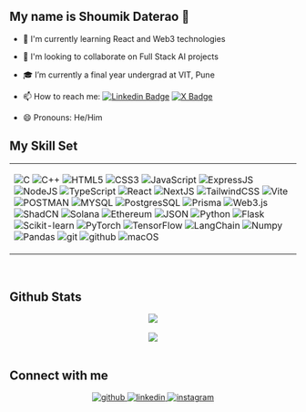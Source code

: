 ## My name is Shoumik Daterao 👋


- 🌱 I'm currently learning React and Web3 technologies <br />
- 👯 I'm looking to collaborate on Full Stack AI projects <br />
- 🎓 I’m currently a final year undergrad at VIT, Pune 

- 📫 How to reach me:   [![Linkedin Badge](https://img.shields.io/badge/LinkedIn-0077B5?style=for-the-badge&logo=linkedin&logoColor=white)](https://www.linkedin.com/in/shoumik-daterao/)  [![X Badge](https://img.shields.io/badge/X-000000?style=for-the-badge&logo=x&logoColor=white)](https://x.com/sdt0304) 

- 😄 Pronouns: He/Him <br />


## My Skill Set

<table><tr><td valign="top" width = "100%">

![C](https://img.shields.io/badge/C-00599C?style=for-the-badge&logo=c&logoColor=white) ![C++](    https://img.shields.io/badge/C%2B%2B-00599C?style=for-the-badge&logo=c%2B%2B&logoColor=white) ![HTML5](https://img.shields.io/badge/HTML5-E34F26?style=for-the-badge&logo=html5&logoColor=white) ![CSS3](https://img.shields.io/badge/CSS3-1572B6?style=for-the-badge&logo=css3&logoColor=white) ![JavaScript](https://img.shields.io/badge/JavaScript-323330?style=for-the-badge&logo=javascript&logoColor=F7DF1E) ![ExpressJS](https://img.shields.io/badge/Express%20js-000000?style=for-the-badge&logo=express&logoColor=white) ![NodeJS](https://img.shields.io/badge/Node%20js-339933?style=for-the-badge&logo=nodedotjs&logoColor=white) ![TypeScript](https://img.shields.io/badge/TypeScript-007ACC?style=for-the-badge&logo=typescript&logoColor=white) ![React](https://img.shields.io/badge/React-20232A?style=for-the-badge&logo=react&logoColor=61DAFB) ![NextJS](https://img.shields.io/badge/next%20js-000000?style=for-the-badge&logo=nextdotjs&logoColor=white) ![TailwindCSS](https://img.shields.io/badge/Tailwind_CSS-38B2AC?style=for-the-badge&logo=tailwind-css&logoColor=white) ![Vite](https://img.shields.io/badge/Vite-B73BFE?style=for-the-badge&logo=vite&logoColor=FFD62E) ![POSTMAN](https://img.shields.io/badge/Postman-FF6C37?style=for-the-badge&logo=Postman&logoColor=white) ![MYSQL](https://img.shields.io/badge/MySQL-005C84?style=for-the-badge&logo=mysql&logoColor=white) ![PostgresSQL](https://img.shields.io/badge/PostgreSQL-316192?style=for-the-badge&logo=postgresql&logoColor=white) ![Prisma](https://img.shields.io/badge/Prisma-3982CE?style=for-the-badge&logo=Prisma&logoColor=white) ![Web3.js](https://img.shields.io/badge/web3%20js-F16822?style=for-the-badge&logo=web3.js&logoColor=white) ![ShadCN](https://img.shields.io/badge/shadcn%2Fui-000000?style=for-the-badge&logo=shadcnui&logoColor=white) ![Solana](https://img.shields.io/badge/Solana-000?style=for-the-badge&logo=Solana&logoColor=9945FF) ![Ethereum](https://img.shields.io/badge/Ethereum-3C3C3D?style=for-the-badge&logo=Ethereum&logoColor=white) ![JSON](https://img.shields.io/badge/json-5E5C5C?style=for-the-badge&logo=json&logoColor=white) ![Python](https://img.shields.io/badge/Python-FFD43B?style=for-the-badge&logo=python&logoColor=blue) ![Flask](https://img.shields.io/badge/Flask-000000?style=for-the-badge&logo=flask&logoColor=white) ![Scikit-learn](https://img.shields.io/badge/scikit_learn-F7931E?style=for-the-badge&logo=scikit-learn&logoColor=white) ![PyTorch](    https://img.shields.io/badge/PyTorch-EE4C2C?style=for-the-badge&logo=pytorch&logoColor=white) ![TensorFlow](https://img.shields.io/badge/TensorFlow-FF6F00?style=for-the-badge&logo=tensorflow&logoColor=white) ![LangChain](https://img.shields.io/badge/langchain-1C3C3C?style=for-the-badge&logo=langchain&logoColor=white) ![Numpy](https://img.shields.io/badge/Numpy-777BB4?style=for-the-badge&logo=numpy&logoColor=white) ![Pandas](https://img.shields.io/badge/Pandas-2C2D72?style=for-the-badge&logo=pandas&logoColor=white) ![git](    https://img.shields.io/badge/GIT-E44C30?style=for-the-badge&logo=git&logoColor=white) ![github](https://img.shields.io/badge/GitHub-100000?style=for-the-badge&logo=github&logoColor=white) ![macOS](https://img.shields.io/badge/mac%20os-000000?style=for-the-badge&logo=apple&logoColor=white)

</td></tr></table>  

<br/>


## Github Stats   
<div align="center"><img src="https://github-readme-stats.vercel.app/api?username=sdt03&show_icons=true&theme=dark" align="center" /></div> 
<br/>
<div align="center"><img src="http://github-readme-streak-stats.herokuapp.com?user=sdt03&theme=dark&background=000000" align="center" /></div> 
<br/>

## Connect with me
<div align="center">
<a href="https://github.com/sdt03" target="_blank">
<img src=https://img.shields.io/badge/github-%2324292e.svg?&style=for-the-badge&logo=github&logoColor=white alt=github style="margin-bottom: 5px;" />
</a>
<a href="https://www.linkedin.com/in/shoumik-daterao/" target="_blank">
<img src=https://img.shields.io/badge/linkedin-%231E77B5.svg?&style=for-the-badge&logo=linkedin&logoColor=white alt=linkedin style="margin-bottom: 5px;" />
</a>
<a href="https://www.instagram.com/dt_0304/" target="_blank">
<img src=https://img.shields.io/badge/instagram-%23000000.svg?&style=for-the-badge&logo=instagram&logoColor=white alt=instagram style="margin-bottom: 5px;" />
</a>  
</div>  

<br/>  

